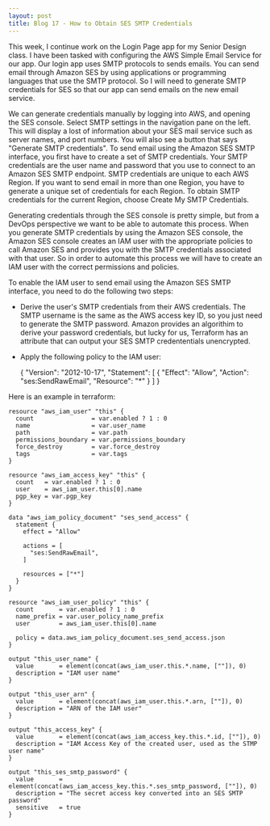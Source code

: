 ```yaml
---
layout: post
title: Blog 17 - How to Obtain SES SMTP Credentials
---
```


This week, I continue work on the Login Page app for my Senior Design class. I have been tasked with configuring the AWS Simple Email Service for our app. Our login app uses SMTP protocols to sends emails. You can send email through Amazon SES by using applications or programming languages that use the SMTP protocol. So I will need to generate SMTP credentials for SES so that our app can send emails on the new email service. 

We can generate credentials manually by logging into AWS, and opening the SES console. Select SMTP settings in the navigation pane on the left. This will display a lost of information about your SES mail service such as server names, and port numbers. You will also see a button that says "Generate SMTP credentials". To send email using the Amazon SES SMTP interface, you first have to create a set of SMTP credentials. Your SMTP credentials are the user name and password that you use to connect to an Amazon SES SMTP endpoint. SMTP credentials are unique to each AWS Region. If you want to send email in more than one Region, you have to generate a unique set of credentials for each Region. To obtain SMTP credentials for the current Region, choose Create My SMTP Credentials.

Generating credentials through the SES console is pretty simple, but from a DevOps perspective we want to be able to automate this process. When you generate SMTP credentials by using the Amazon SES console, the Amazon SES console creates an IAM user with the appropriate policies to call Amazon SES and provides you with the SMTP credentials associated with that user. So in order to automate this process we will have to create an IAM user with the correct permissions and policies. 

To enable the IAM user to send email using the Amazon SES SMTP interface, you need to do the following two steps:

- Derive the user's SMTP credentials from their AWS credentials. The SMTP username is the same as the AWS access key ID, so you just need to generate the SMTP password. Amazon provides an algorithim to derive your password credentials, but lucky for us, Terraform has an attribute that can output your SES SMTP credententials unencrypted.

- Apply the following policy to the IAM user:

    {
        "Version": "2012-10-17",
        "Statement": [
            {
                "Effect": "Allow",
                "Action": "ses:SendRawEmail",
                "Resource": "*"
            }
        ]
    }
    
Here is an example in terraform:

    resource "aws_iam_user" "this" {
      count                = var.enabled ? 1 : 0
      name                 = var.user_name
      path                 = var.path
      permissions_boundary = var.permissions_boundary
      force_destroy        = var.force_destroy
      tags                 = var.tags
    }

    resource "aws_iam_access_key" "this" {
      count   = var.enabled ? 1 : 0
      user    = aws_iam_user.this[0].name
      pgp_key = var.pgp_key
    }

    data "aws_iam_policy_document" "ses_send_access" {
      statement {
        effect = "Allow"

        actions = [
          "ses:SendRawEmail",
        ]

        resources = ["*"]
      }
    }

    resource "aws_iam_user_policy" "this" {
      count       = var.enabled ? 1 : 0
      name_prefix = var.user_policy_name_prefix
      user        = aws_iam_user.this[0].name

      policy = data.aws_iam_policy_document.ses_send_access.json
    }

    output "this_user_name" {
      value       = element(concat(aws_iam_user.this.*.name, [""]), 0)
      description = "IAM user name"
    }

    output "this_user_arn" {
      value       = element(concat(aws_iam_user.this.*.arn, [""]), 0)
      description = "ARN of the IAM user"
    }

    output "this_access_key" {
      value       = element(concat(aws_iam_access_key.this.*.id, [""]), 0)
      description = "IAM Access Key of the created user, used as the STMP user name"
    }

    output "this_ses_smtp_password" {
      value       = element(concat(aws_iam_access_key.this.*.ses_smtp_password, [""]), 0)
      description = "The secret access key converted into an SES SMTP password"
      sensitive   = true
    }

